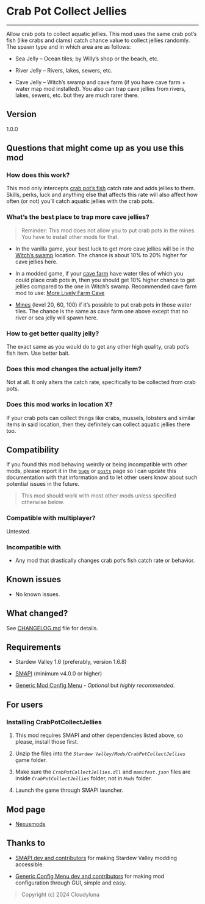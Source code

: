 # Crab Pot Collect Jellies

------------------------------------------------------------------------

Allow crab pots to collect aquatic jellies. This mod uses the same crab
pot’s fish (like crabs and clams) catch chance value to collect jellies
randomly. The spawn type and in which area are as follows:

- Sea Jelly – Ocean tiles; by Willy’s shop or the beach, etc.

- River Jelly – Rivers, lakes, sewers, etc.

- Cave Jelly – Witch’s swamp and cave farm (if you have cave farm +
  water map mod installed). You also can trap cave jellies from rivers,
  lakes, sewers, etc. but they are much rarer there.

## Version

1.0.0

## Questions that might come up as you use this mod

### How does this work?

This mod only intercepts [crab pot’s
fish](https://stardewvalleywiki.com/Fish#Crab_Pot_Fish) catch rate and
adds jellies to them. Skills, perks, luck and anything else that affects
this rate will also affect how often (or not) you’ll catch aquatic
jellies with the crab pots.

### What’s the best place to trap more cave jellies?

> Reminder: This mod does not allow you to put crab pots in the mines.
> You have to install other mods for that.

- In the vanilla game, your best luck to get more cave jellies will be
  in the [Witch’s swamp](https://stardewvalleywiki.com/Witch%27s_Swamp)
  location. The chance is about 10% to 20% higher for cave jellies here.

- In a modded game, if your [cave
  farm](https://stardewvalleywiki.com/The_Cave) have water tiles of
  which you could place crab pots in, then you should get 10% higher
  chance to get jellies compared to the one in Witch’s swamp.
  Recommended cave farm mod to use: [More Lively Farm
  Cave](https://www.nexusmods.com/stardewvalley/mods/23190)

- [Mines](https://stardewvalleywiki.com/Mines) (level 20, 60, 100) if
  it’s possible to put crab pots in those water tiles. The chance is the
  same as cave farm one above except that no river or sea jelly will
  spawn here.

### How to get better quality jelly?

The exact same as you would do to get any other high quality, crab pot’s
fish item. Use better bait.

### Does this mod changes the actual jelly item?

Not at all. It only alters the catch rate, specifically to be collected
from crab pots.

### Does this mod works in location X?

If your crab pots can collect things like crabs, mussels, lobsters and
similar items in said location, then they definitely can collect aquatic
jellies there too.

## Compatibility

If you found this mod behaving weirdly or being incompatible with other
mods, please report it in the
[`bugs`](https://www.nexusmods.com/stardewvalley/mods/27358?tab=bugs) or
[`posts`](https://www.nexusmods.com/stardewvalley/mods/27358?tab=posts)
page so I can update this documentation with that information and to let
other users know about such potential issues in the future.

> This mod should work with most other mods unless specified otherwise
> below.

### Compatible with multiplayer?

Untested.

### Incompatible with

- Any mod that drastically changes crab pot’s fish catch rate or
  behavior.

## Known issues

- No known issues.

## What changed?

See [CHANGELOG.md](CHANGELOG.md) file for details.

## Requirements

- Stardew Valley 1.6 (preferably, version 1.6.8)

- [SMAPI](https://www.nexusmods.com/stardewvalley/mods/2400) (minimum
  v4.0.0 or higher)

- [Generic Mod Config
  Menu](https://www.nexusmods.com/stardewvalley/mods/5098) - *Optional*
  but *highly recommended*.

## For users

### Installing CrabPotCollectJellies

1.  This mod requires SMAPI and other dependencies listed above, so
    please, install those first.

2.  Unzip the files into the
    *`Stardew Valley/Mods/CrabPotCollectJellies`* game folder.

3.  Make sure the *`CrabPotCollectJellies.dll`* and *`manifest.json`*
    files are inside *`CrabPotCollectJellies`* folder, not in *`Mods`*
    folder.

4.  Launch the game through SMAPI launcher.

## Mod page

- [Nexusmods](https://www.nexusmods.com/stardewvalley/mods/27358)

## Thanks to

- [SMAPI dev and contributors](https://github.com/Pathoschild/SMAPI) for
  making Stardew Valley modding accessible.

- [Generic Config Menu dev and
  contributors](https://www.nexusmods.com/stardewvalley/mods/5098) for
  making mod configuration through GUI, simple and easy.

> Copyright (c) 2024 Cloudyluna
